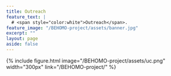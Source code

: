 ```yaml
---
title: Outreach
feature_text: |
  # <span style="color:white">Outreach</span>.
feature_image: "/BEHOMO-project/assets/banner.jpg"
excerpt: ""
layout: page
aside: false
---
```


{% include figure.html image="/BEHOMO-project/assets/uc.png" width="300px" link="/BEHOMO-project/" %}

